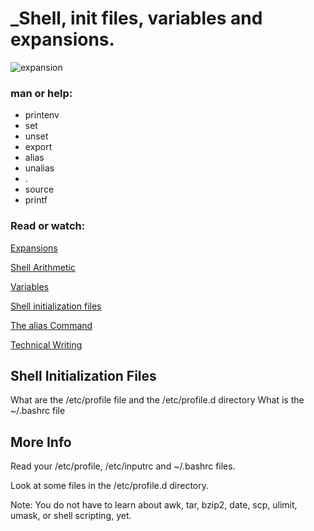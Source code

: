 # _Shell, init files, variables and expansions.
 
 ![expansion](https://user-images.githubusercontent.com/85587286/160509889-0ded45bf-3d15-4e5c-87ad-14925fff17e0.jpeg)
 
 
 ### man or help:

 - printenv
 - set
 - unset
 - export
 - alias
 - unalias
 - .
 - source
 - printf
 
 
### Read or watch:

[Expansions](http://linuxcommand.org/lc3_lts0080.php)
    
[Shell Arithmetic](https://www.gnu.org/software/bash/manual/html_node/Shell-Arithmetic.html)
    
[Variables](https://tldp.org/LDP/Bash-Beginners-Guide/html/sect_03_02.html)
    
[Shell initialization files](https://tldp.org/LDP/Bash-Beginners-Guide/html/sect_03_01.html)
    
[The alias Command](http://www.linfo.org/alias.html)
    
[Technical Writing](https://holbertonintranet.s3.amazonaws.com/uploads/misc/2021/6/9112669886fd446a2aa3113c31319d1f468dc160.pdf?X-Amz-Algorithm=AWS4-HMAC-SHA256&X-Amz-Credential=AKIARDDGGGOU5BHMTQX4%2F20220329%2Fus-east-1%2Fs3%2Faws4_request&X-Amz-Date=20220329T004832Z&X-Amz-Expires=86400&X-Amz-SignedHeaders=host&X-Amz-Signature=777f3436303b02d2044e3f0995297f29ac2a1cb3fc03d79ea80975a6723447cb)

 
 ## Shell Initialization Files

 What are the /etc/profile file and the /etc/profile.d directory
 What is the ~/.bashrc file


## More Info

Read your /etc/profile, /etc/inputrc and ~/.bashrc files.

Look at some files in the /etc/profile.d directory.

Note: You do not have to learn about awk, tar, bzip2, date, scp, ulimit, umask, or shell scripting, yet.
